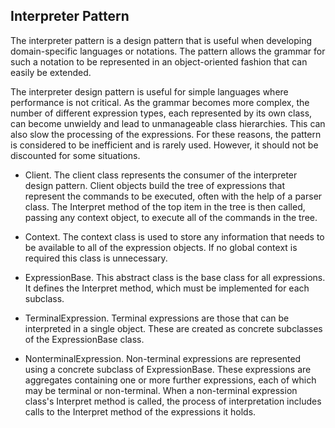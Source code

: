 ## Interpreter Pattern

The interpreter pattern is a design pattern that is useful when developing domain-specific languages or notations. The pattern allows the grammar for such a notation to be represented in an object-oriented fashion that can easily be extended.

The interpreter design pattern is useful for simple languages where performance is not critical. As the grammar becomes more complex, the number of different expression types, each represented by its own class, can become unwieldy and lead to unmanageable class hierarchies. This can also slow the processing of the expressions. For these reasons, the pattern is considered to be inefficient and is rarely used. However, it should not be discounted for some situations.


* Client. The client class represents the consumer of the interpreter design pattern. Client objects build the tree of expressions that represent the commands to be executed, often with the help of a parser class. The Interpret method of the top item in the tree is then called, passing any context object, to execute all of the commands in the tree.

* Context. The context class is used to store any information that needs to be available to all of the expression objects. If no global context is required this class is unnecessary.

* ExpressionBase. This abstract class is the base class for all expressions. It defines the Interpret method, which must be implemented for each subclass.

* TerminalExpression. Terminal expressions are those that can be interpreted in a single object. These are created as concrete subclasses of the ExpressionBase class.

* NonterminalExpression. Non-terminal expressions are represented using a concrete subclass of ExpressionBase. These expressions are aggregates containing one or more further expressions, each of which may be terminal or non-terminal. When a non-terminal expression class's Interpret method is called, the process of interpretation includes calls to the Interpret method of the expressions it holds.